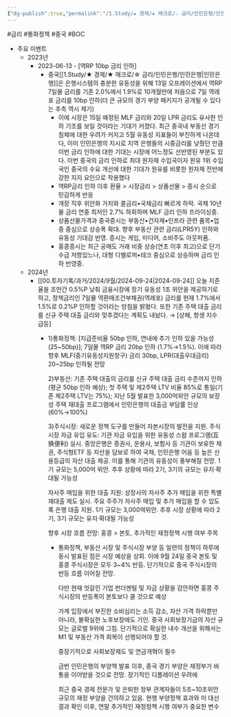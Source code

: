 ```yaml
---
{"dg-publish":true,"permalink":"/1.Study/★ 경제/★ 매크로/☆ 금리/인민은행/인민은행/","created":"2024-11-20T21:02:27.257+09:00","updated":"2025-06-03T20:07:19.806+09:00"}
---
```


#금리 #통화정책 #중국 #BOC


- 주요 이벤트
	- 2023년
		- 2023-06-13 - [역RP 10bp 금리 인하]
			- 중국[[1.Study/★ 경제/★ 매크로/☆ 금리/인민은행/인민은행\|인민은행]]은 은행시스템의 충분한 유동성을 위해 13일 오프레이션에서 역RP 7일물 금리를 기존 2.0%에서 1.9%로 10개월만에 처음으로 7일 역레포 금리를 10bp 인하(더 큰 규모의 경기 부양 패키지가 공개될 수 있다는 추측 역시 제기)
				- 이에 시장은 15일 예정된 MLF 금리와 20일 LPR 금리도 유사한 인하 기조를 보일 것이라는 기대가 커졌다. 최근 중국내 부동산 경기 침체에 대한 우려가 커지고 5월 유동성 지표들이 부진하게  나온데다, 이미 인민은행의 지시로 지역 은행들의 시중금리를 낮췄던 만큼 이번 금리  인하에 대한 기대는 시장에 어느정도 선반영된 부분도 있다. 이번 중국의 금리 인하로  최대 원자재 수입국이자 원유 1위 수입국인 중국의 수요 개선에 대한 기대가 원유를  비롯한 원자재 전반에 강한 지지 요인으로 작용했다
				- 역RP금리 인하 이후 환율 > 시장금리 > 상품선물 > 증시 순으로 민감하게 반응 
				- 개장 직후 위안화 가치와 콜금리•국채금리 빠르게 하락. 국채 10년물 금리 연중 최저인 2.7% 하회하며 MLF 금리 인하 프라이싱중. 
				- 상품선물가격과 중국증시는 부동산•건자재•인프라 관련 품목•업종 중심으로 상승폭 확대. 향후 부동산 관련 금리(LPR5Y) 인하와 유동성 기대감 반영. 증시는 게임, 미디어, 소비주도 아웃퍼폼. 
				- 홍콩증시는 최근 공매도 거래 비중 상승(연초 이후 최고)으로 단기 수급 저항있느나, 대형 디밸로퍼•테크 중심으로 상승하며 금리 인하 반영중.
	- 2024년
		- [[00.투자기록/과거/2024/9월/2024-09-24\|2024-09-24]] 오늘 지준율을 조만간 0.5%P 낮춰 금융시장에 장기 유동성 1조 위안을 제공하기로 하고, 정책금리인 7일물 역환매조건부채권(역레포) 금리를 현재 1.7%에서 1.5%로 0.2%P 인하할 것이라는 방침을 밝혔다. 또한 기존 주택 대출 금리를 신규 주택 대출 금리와 맞추겠다는 계획도 내놨다. → [상해, 항생 지수 급등]
			- 1)통화정책: [지급준비율 50bp 인하, 연내에 추가 인하 있을 가능성(25~50bp)]; 7일물 역RP 금리 20bp 인하 (1.7%→1.5%). 이에 따라 향후 MLF(중기유동성지원창구) 금리 30bp, LPR(대출우대금리) 20~25bp 인하될 전망
			  
			  2)부동산: 기존 주택 대출의 금리를 신규 주택 대출 금리 수준까지 인하(평균 50bp 인하 예상); 첫 주택 및 제2주택 LTV 비율 85%로 통일(기존 제2주택 LTV는 75%); 지난 5월 발표한 3,000억위안 규모의 보장성 주택 재대출 프로그램에서 인민은행의 대출금 부담률 인상(60%→100%)
			  
			  3)주식시장: 새로운 정책 도구를 만들어 자본시장의 발전을 지원. 주식시장 자금 유입 유도: 기관 자금 유입을 위한 유동성 스왑 프로그램(互换便利) 실시. 중앙은행은 증권사, 운용사, 보험사 등 기관이 보유한 채권, 주식형ETF 등 자산을 담보로 하여 국채, 인민은행 어음 등 높은 신용등급의 자산 대출 제공. 이를 통해 기관의 유동성이 풍부해질 전망. 1기 규모는 5,000억 위안. 추후 상황에 따라 2기, 3기의 규모는 유지·확대될 가능성
			  
			  자사주 매입을 위한 대출 지원: 상장사의 자사주 추가 매입을 위한 특별 재대출 제도 실시. 주요 주주가 자사주 매입 및 추가 매입을 할 수 있도록 은행 대출 지원. 1기 규모는 3,000억위안. 추후 시장 상황에 따라 2기, 3기 규모는 유지·확대될 가능성
			  
			  향후 시장 흐름 전망: 홍콩 > 본토, 추가적인 재정정책 시행 여부 주목
			  
				- 통화정책, 부동산 시장 및 주식시장 부양 등 일련의 정책이 하루에 동시 발표된 점은 시장 예상을 상회. 이에 9월 24일 중국 본토 및 홍콩 주식시장은 모두 3~4% 반등. 단기적으로 중국 주식시장의 반등 흐름 이어질 전망. 
				  
				  다만 현재 엇갈린 기업 펀더멘털 및 자금 상황을 감안하면 홍콩 주식시장의 반등폭이 본토보다 클 것으로 예상
				  
				  가계 입장에서 부진한 소비심리는 소득 감소, 자산 가격 하락뿐만 아니라, 불확실한 노후보장에도 기인. 중국 사회보장기금의 자산 규모는 글로벌 9위에 그침. 단기적으로 확실한 내수 개선을 위해서는 M1 및 부동산 가격 회복이 선행되어야 할 것. 
				  
				  중장기적으로 사회보장제도 및 연금개혁이 필수
				  
				  금번 인민은행의 부양책 발표 이후, 중국 경기 부양은 재정부가 바통을 이어받을 것으로 전망. 장기적인 디플레이션 우려에
				  
				  최근 중국 경제 전문가 및 은퇴한 정부 관계자들이 5조~10조위안 규모의 재정 부양을 건의하고 있음. 현행 부양정책 효과와 미 대선 결과 확인 이후, 연말 추가적인 재정정책 시행 여부가 중요한 변수